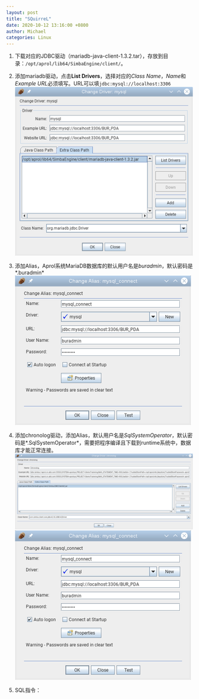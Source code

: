 ```yaml
---
layout: post
title: "SQuirreL"
date: 2020-10-12 13:16:00 +0800
author: Michael
categories: Linux
---
```


1. 下载对应的JDBC驱动（mariadb-java-client-1.3.2.tar），存放到目录：`/opt/aprol/lib64/SimbaEngine/client/`。

2. 添加mariadb驱动，点击**List Drivers**，选择对应的*Class Name*，*Name*和*Example URL*必须填写。URL可以填`jdbc:mysql://localhost:3306`  
![日志文件夹](/assets/aprol/squirrel/JDBCDriver.png)

3. 添加Alias，Aprol系统MariaDB数据库的默认用户名是*buradmin*，默认密码是*.buradmin*  
![日志文件夹](/assets/aprol/squirrel/JDBCAlias.png)

4. 添加chronolog驱动，添加Alias，默认用户名是*SqlSystemOperator*，默认密码是*.SqlSystemOperator*，需要把程序编译且下载到runtime系统中，数据库才能正常连接。  
![日志文件夹](/assets/aprol/squirrel/ChronologDriver.png)  
![日志文件夹](/assets/aprol/squirrel/ChronologAlias.png)

5. SQL指令：